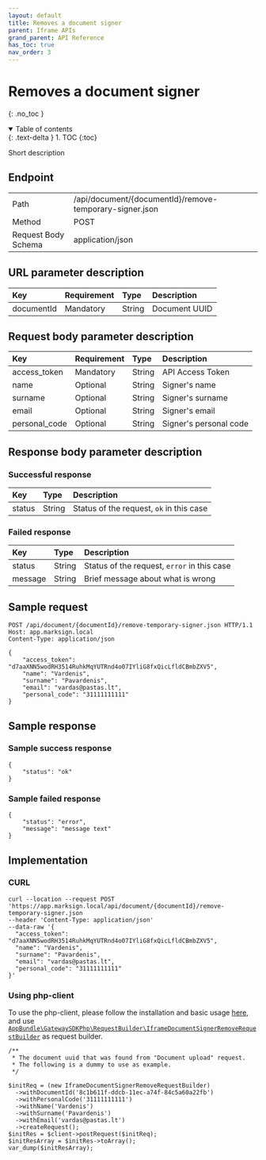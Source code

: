 ```yaml
---
layout: default
title: Removes a document signer
parent: Iframe APIs
grand_parent: API Reference
has_toc: true
nav_order: 3
---
```


# Removes a document signer
{: .no_toc }

<details open markdown="block">
  <summary>
    Table of contents
  </summary>
  {: .text-delta }
1. TOC
{:toc}
</details>

Short description

## Endpoint

<table>
  <tbody>
    <tr>
      <td>Path</td>
      <td>/api/document/{documentId}/remove-temporary-signer.json</td>
    </tr>
    <tr>
      <td>Method</td>
      <td>POST</td>
    </tr>
    <tr>
      <td>Request Body Schema</td>
      <td>application/json</td>
    </tr>
  </tbody>
</table>

## URL parameter description

| Key | Requirement | Type | Description   |
| :--- | :--- | :--- |:--------------|
| documentId | Mandatory | String | Document UUID |

## Request body parameter description

| Key                      | Requirement        | Type        | Description                           |
|:-------------------------|:-------------------|:------------|:--------------------------------------|
| access_token             | Mandatory          | String      | API Access Token                      |
| name                     | Optional           | String      | Signer's name                         |
| surname                  | Optional           | String      | Signer's surname                      |
| email                    | Optional           | String      | Signer's email                        |
| personal_code            | Optional           | String      | Signer's personal code                |



## Response body parameter description

### Successful response

| Key                    | Type             | Description                              |
|:-----------------------|:-----------------|:-----------------------------------------|
| status                 | String           | Status of the request, `ok` in this case |

### Failed response

| Key | Type | Description |
| :--- | :--- | :--- |
| status | String | Status of the request, `error` in this case |
| message | String | Brief message about what is wrong |


## Sample request

```
POST /api/document/{documentId}/remove-temporary-signer.json HTTP/1.1
Host: app.marksign.local
Content-Type: application/json

{
    "access_token": "d7aaXNN5wodRH3514RuhkMqYUTRnd4o07IYliG8fxQicLfldCBmbZXV5",
    "name": "Vardenis",
    "surname": "Pavardenis",
    "email": "vardas@pastas.lt",
    "personal_code": "31111111111"
}
```

## Sample response

### Sample success response

```
{
    "status": "ok"
}
```

### Sample failed response

```
{
    "status": "error",
    "message": "message text"
}
```

## Implementation

### CURL

```
curl --location --request POST 'https://app.marksign.local/api/document/{documentId}/remove-temporary-signer.json
--header 'Content-Type: application/json' 
--data-raw '{
  "access_token": "d7aaXNN5wodRH3514RuhkMqYUTRnd4o07IYliG8fxQicLfldCBmbZXV5",
  "name": "Vardenis",
  "surname": "Pavardenis",
  "email": "vardas@pastas.lt",
  "personal_code": "31111111111"
}'
```

### Using php-client

To use the php-client, please follow the installation and basic usage [here](/documentation/sdk-php-client.html#usage), and use [`AppBundle\GatewaySDKPhp\RequestBuilder\IframeDocumentSignerRemoveRequestBuilder`](/class-ref/GatewaySDKPhp/RequestBuilder/IframeDocumentSignerRemoveRequestBuilder.html) as request builder.

```
/**
 * The document uuid that was found from "Document upload" request.
 * The following is a dummy to use as example.
 */

$initReq = (new IframeDocumentSignerRemoveRequestBuilder)
  ->withDocumentId('8c1b611f-ddcb-11ec-a74f-84c5a60a22fb')
  ->withPersonalCode('31111111111')
  ->withName('Vardenis')
  ->withSurname('Pavardenis')
  ->withEmail('vardas@pastas.lt')
  ->createRequest();
$initRes = $client->postRequest($initReq);
$initResArray = $initRes->toArray();
var_dump($initResArray);
```
